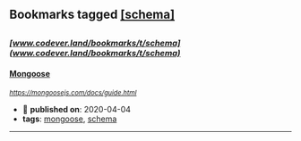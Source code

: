 ## Bookmarks tagged [[schema]](https://www.codever.land/search?q=[schema])

_<sup><sup>[www.codever.land/bookmarks/t/schema](www.codever.land/bookmarks/t/schema)</sup></sup>_
---
#### [Mongoose](https://mongoosejs.com/docs/guide.html)
_<sup>https://mongoosejs.com/docs/guide.html</sup>_

* :calendar: **published on**: 2020-04-04
* **tags**: [mongoose](../tagged/mongoose.md), [schema](../tagged/schema.md)
---

